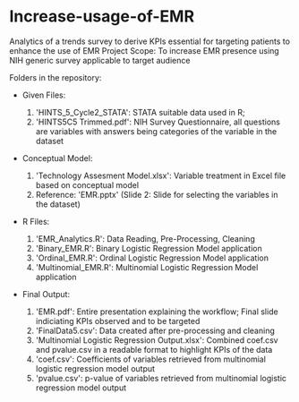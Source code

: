 # Increase-usage-of-EMR
Analytics of a trends survey to derive KPIs essential for targeting patients to enhance the use of EMR
Project Scope: To increase EMR presence using NIH generic survey applicable to target audience

Folders in the repository: 

- Given Files: 
	1. 'HINTS_5_Cycle2_STATA': STATA suitable data used in R;
	2. 'HINTS5C5 Trimmed.pdf': NIH Survey Questionnaire, all questions are variables with answers being categories of the variable in the dataset

- Conceptual Model: 
	1. 'Technology Assesment Model.xlsx': Variable treatment in Excel file based on conceptual model
	2. Reference: 'EMR.pptx' (Slide 2: Slide for selecting the variables in the dataset)

- R Files: 
	1. 'EMR_Analytics.R': Data Reading, Pre-Processing, Cleaning
	2. 'Binary_EMR.R': Binary Logistic Regression Model application 
	3. 'Ordinal_EMR.R': Ordinal Logistic Regression Model application 
	4. 'Multinomial_EMR.R': Multinomial Logistic Regression Model application 

- Final Output: 
	1. 'EMR.pdf': Entire presentation explaining the workflow; Final slide indiciating KPIs observed and to be targeted 
	2. 'FinalData5.csv': Data created after pre-processing and cleaning
	3. 'Multinomial Logistic Regression Output.xlsx': Combined coef.csv and pvalue.csv in a readable format to highlight KPIs of the data
	4. 'coef.csv': Coefficients of variables retrieved from multinomial logistic regression model output
	5. 'pvalue.csv': p-value of variables retrieved from multinomial logistic regression model output
